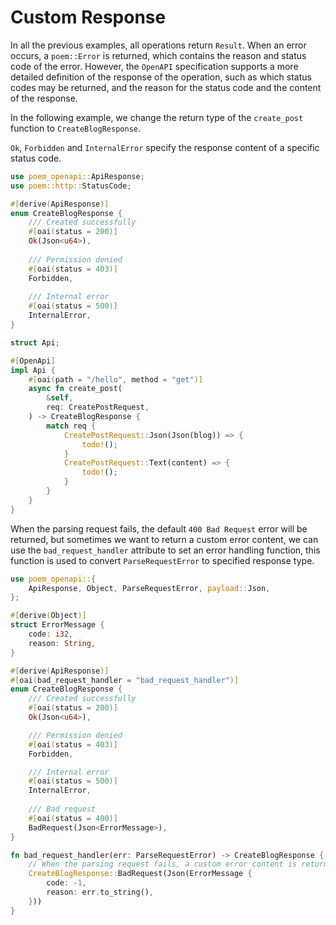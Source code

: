 # Custom Response

In all the previous examples, all operations return `Result`. When an error occurs, a `poem::Error` is returned, which 
contains the reason and status code of the error. However, the `OpenAPI` specification supports a more detailed definition
of the response of the operation, such as which status codes may be returned, and the reason for the status code and the
content of the response.

In the following example, we change the return type of the `create_post` function to `CreateBlogResponse`.

`Ok`, `Forbidden` and `InternalError` specify the response content of a specific status code.

```rust
use poem_openapi::ApiResponse;
use poem::http::StatusCode;

#[derive(ApiResponse)]
enum CreateBlogResponse {
    /// Created successfully
    #[oai(status = 200)]
    Ok(Json<u64>),
    
    /// Permission denied
    #[oai(status = 403)]
    Forbidden,
  
    /// Internal error
    #[oai(status = 500)]
    InternalError,
}

struct Api;

#[OpenApi]
impl Api {
    #[oai(path = "/hello", method = "get")]
    async fn create_post(
        &self,
        req: CreatePostRequest,
    ) -> CreateBlogResponse {
        match req {
            CreatePostRequest::Json(Json(blog)) => {
                todo!();
            }
            CreatePostRequest::Text(content) => {
                todo!();
            }
        }
    }
}
```

When the parsing request fails, the default `400 Bad Request` error will be returned, but sometimes we want to return a 
custom error content, we can use the `bad_request_handler` attribute to set an error handling function, this function is
used to convert `ParseRequestError` to specified response type.

```rust
use poem_openapi::{
    ApiResponse, Object, ParseRequestError, payload::Json,
};

#[derive(Object)]
struct ErrorMessage {
    code: i32,
    reason: String,
}

#[derive(ApiResponse)]
#[oai(bad_request_handler = "bad_request_handler")]
enum CreateBlogResponse {
    /// Created successfully
    #[oai(status = 200)]
    Ok(Json<u64>),

    /// Permission denied
    #[oai(status = 403)]
    Forbidden,

    /// Internal error
    #[oai(status = 500)]
    InternalError,
    
    /// Bad request
    #[oai(status = 400)]
    BadRequest(Json<ErrorMessage>),
}

fn bad_request_handler(err: ParseRequestError) -> CreateBlogResponse {
    // When the parsing request fails, a custom error content is returned, which is a JSON
    CreateBlogResponse::BadRequest(Json(ErrorMessage {
        code: -1,
        reason: err.to_string(),
    }))
}
```
